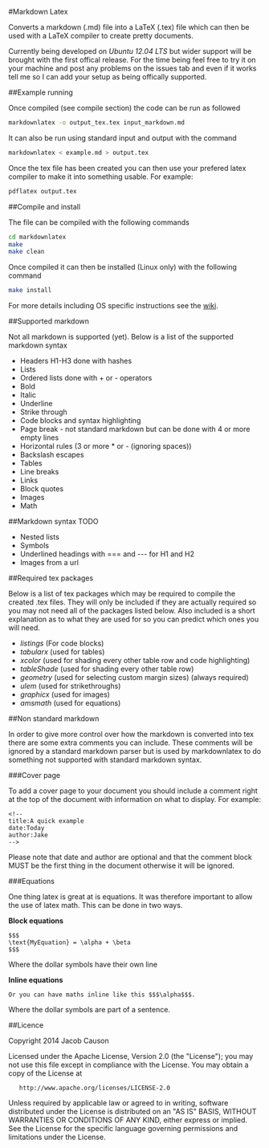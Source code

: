 #Markdown Latex

Converts a markdown (.md) file into a LaTeX (.tex) file which can then be used with a LaTeX compiler to create pretty documents.  

Currently being developed on *Ubuntu 12.04 LTS* but wider support will be brought with the first offical release. For the time being feel free to try it on your machine and post any problems on the issues tab and even if it works tell me so I can add your setup as being offically supported.  

##Example running

Once compiled (see compile section) the code can be run as followed

```bash
markdownlatex -o output_tex.tex input_markdown.md
```

It can also be run using standard input and output with the command

```bash
markdownlatex < example.md > output.tex
```

Once the tex file has been created you can then use your prefered latex compiler to make it into something usable. For example:

```bash
pdflatex output.tex
```

##Compile and install

The file can be compiled with the following commands

```bash
cd markdownlatex
make
make clean
```

Once compiled it can then be installed (Linux only) with the following command

```bash
make install
```

For more details including OS specific instructions see the [wiki](https://github.com/jake314159/markdown-latex/wiki/Supported-OSes).

##Supported markdown

Not all markdown is supported (yet). Below is a list of the supported markdown syntax

+ Headers H1-H3 done with hashes
+ Lists
+ Ordered lists done with + or - operators
+ Bold
+ Italic
+ Underline
+ Strike through
+ Code blocks and syntax highlighting
+ Page break - not standard markdown but can be done with 4 or more empty lines
+ Horizontal rules (3 or more \* or \- (ignoring spaces))
+ Backslash escapes
+ Tables
+ Line breaks
+ Links
+ Block quotes
+ Images
+ Math

##Markdown syntax TODO
+ Nested lists
+ Symbols
+ Underlined headings with === and --- for H1 and H2
+ Images from a url

##Required tex packages

Below is a list of tex packages which may be required to compile the created .tex files. They will only be included if they are actually required so you may not need all of the packages listed below. Also included is a short explanation as to what they are used for so you can predict which ones you will need.

+ *listings* (For code blocks)
+ *tabularx* (used for tables)
+ *xcolor* (used for shading every other table row and code highlighting)
+ *tableShade* (used for shading every other table row)
+ *geometry* (used for selecting custom margin sizes) (always required)
+ *ulem* (used for strikethroughs)
+ *graphicx* (used for images)
+ *amsmath* (used for equations)

##Non standard markdown

In order to give more control over how the markdown is converted into tex there are some extra comments you can include. These comments will be ignored by a standard markdown parser but is used by markdownlatex to do something not supported with standard markdown syntax.

###Cover page

To add a cover page to your document you should include a comment right at the top of the document with information on what to display. For example:

```
<!--
title:A quick example
date:Today
author:Jake
-->
```

Please note that date and author are optional and that the comment block MUST be the first thing in the document otherwise it will be ignored.

###Equations

One thing latex is great at is equations. It was therefore important to allow the use of latex math. This can be done in two ways.

**Block equations**

```
$$$
\text{MyEquation} = \alpha + \beta
$$$
```

Where the dollar symbols have their own line

**Inline equations**

```
Or you can have maths inline like this $$$\alpha$$$.
```

Where the dollar symbols are part of a sentence.

##Licence

   Copyright 2014 Jacob Causon

   Licensed under the Apache License, Version 2.0 (the "License");
   you may not use this file except in compliance with the License.
   You may obtain a copy of the License at

       http://www.apache.org/licenses/LICENSE-2.0

   Unless required by applicable law or agreed to in writing, software
   distributed under the License is distributed on an "AS IS" BASIS,
   WITHOUT WARRANTIES OR CONDITIONS OF ANY KIND, either express or implied.
   See the License for the specific language governing permissions and
   limitations under the License.



